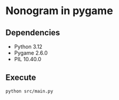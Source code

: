 # Nonogram in pygame

## Dependencies

- Python 3.12
- Pygame 2.6.0
- PIL 10.40.0

## Execute

```bash
python src/main.py
```
